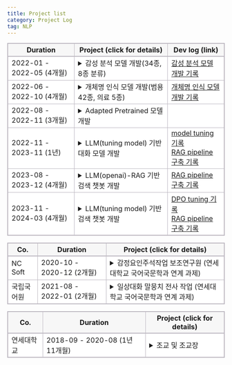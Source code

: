 ```yaml
---
title: Project list
category: Project Log
tag: NLP
---
```


<html>
  <head>
    <style type="text/css">
      .line{border-bottom: 1px solid #BDB8C1;}
      .line2{border-bottom: 2px solid #BDB8C1;}
      .line3{border-bottom: 1px solid #BDB8C1; background-color: #F7F7F7;}
      .line4{border-bottom: 2px solid #BDB8C1; background-color: #F7F7F7;}
      table, th, td {
         border:1px solid #BDB8C1;
         background-color: #FFFFFF;
       }
    </style>
   </head>
   <body>
     <table style="border-collapse:collapse">
       <tr>
         <th class="line4" bgcolor="#F8F7F9">Duration</th>
         <th class="line4" bgcolor="#F8F7F9">Project (click for details)</th>
         <th class="line4" bgcolor="#F8F7F9">Dev log (link)</th>
       </tr>
       <tr>
         <td class="line">2022-01 - 2022-05 (4개월)</td>
         <td class="line">
           <details>
           <summary style="cursor: pointer;" onmouseover="this.style.fontWeight='bold'; this.style.color='#003876'; this.style.backgroundColor='#f2f2f2'" onmouseout="this.style.fontWeight=''; this.style.color=''; this.style.backgroundColor=''"><span class="glyphicon glyphicon-menu-right"></span>
            <span class="glyphicon glyphicon-option-horizontal" style="display:none"></span>감성 분석 모델 개발(34종, 8종 분류)</summary>
             <br>
             -> 우울증 판별 사업, 아동 돌보미 봇 사업, 역사 인물 복원 사업 등에 활용
             <li><strong>프로젝트 정의</strong></li>
                 우울증 징후 판별을 위한 감성 분석 모델 개발
             <br>
              <li><strong>담당 업무</strong></li>
                  1) 한국어 감성 class 선정<br>
                  2) 데이터 수집<br>
                  3) 감성 분류 모델 개발<br>
              <br>
              <li><strong>사용 기술</strong></li>
                  1) 한국어 감성 분석 및 감정 표현 분류와 관련된 언어학 지식<br>
                  2) NLP-classifiacation model 개발 기술(최종 모델: Koelectra)<br>
               <br>
              <li><strong>개발 언어</strong></li> 
                 python (framework: pytorch)
               <br>
              <li><strong>수행 업무 요약</strong></li>
                 - class 정의<br>
                   한국어 감성 분석 및 감정 표현 분류와 관련된 언어학 지식을 활용하여 34종, 8종의 한국어 감성 분류(class 정보는 개발 로그에서 확인 가능)<br>
                 - 데이터 수집<br>
                    <style type="text/css">
                    .tg  {border-collapse:collapse;border-spacing:0;}
                    .tg td{border-color:black;border-style:solid;border-width:1px;font-family:Arial, sans-serif;font-size:14px;
                      overflow:hidden;padding:10px 5px;word-break:normal;}
                    .tg th{border-color:black;border-style:solid;border-width:1px;font-family:Arial, sans-serif;font-size:14px;
                      font-weight:normal;overflow:hidden;padding:10px 5px;word-break:normal;}
                    .tg .tg-dvid{background-color:#efefef;border-color:inherit;font-weight:bold;text-align:left;vertical-align:top}
                    .tg .tg-0pky{border-color:inherit;text-align:left;vertical-align:top}
                    </style>
                    <table class="tg">
                    <thead>
                      <tr>
                        <th class="tg-dvid">출처</th>
                        <th class="tg-dvid">수량</th>
                      </tr>
                    </thead>
                    <tbody>
                      <tr>
                        <td class="tg-0pky">data labeling 업체 수집 데이터(raw data: web crawling data)</td>
                        <td class="tg-0pky">302,028문장</td>
                      </tr>
                      <tr>
                        <td class="tg-0pky">data labeling 업체 수집 데이터(raw data: aihub 한국어 SNS, 자유대화 데이터)</td>
                        <td class="tg-0pky">184,585문장</td>
                      </tr>
                      <tr>
                        <td class="tg-0pky">aihub data (한국어 단발성 대화 데이터셋: 기쁨, 슬픔, 놀람, 분노, 공포, 혐오, 중립)</td>
                        <td class="tg-0pky">37,000문장</td>
                      </tr>
                      <tr>
                        <td class="tg-0pky">aihub data (감성 대화 말뭉치: 기쁨, 당황, 분노, 불안, 상처, 슬픔)</td>
                        <td class="tg-0pky">28,000문장</td>
                      </tr>
                      <tr>
                        <td class="tg-dvid">총 수량</td>
                        <td class="tg-dvid">551,613문장</td>
                      </tr>
                    </tbody>
                    </table>
             <br>
                - 모델 개발<br>
                 Electra 기반의 감성 분류 모델 개발. (BERT 버전도 개발하였지만 Electra 성능이 더 좋아 Electra로 최종 선택)<br>
                 34종, 8종 감성 분류 모델 성능 평가 결과 각각 f1-score 78, 84로 측정 <br>
            </details>
          </td>
         <td class="line"><a href="https://finddme.github.io/dev%20log/2022/09/24/SentimentAnalysis/">감성 분석 모델 개발 기록</a></td>
       </tr>
       <tr>
         <td class="line">2022-06 - 2022-10 (4개월)</td>
         <td class="line">
           <details>
           <summary style="cursor: pointer;" onmouseover="this.style.fontWeight='bold'; this.style.color='#003876'; this.style.backgroundColor='#f2f2f2'" onmouseout="this.style.fontWeight=''; this.style.color=''; this.style.backgroundColor=''"><span class="glyphicon glyphicon-menu-right"></span>
            <span class="glyphicon glyphicon-option-horizontal" style="display:none"></span>개체명 인식 모델 개발(범용 42종, 의료 5종)</summary>
             <br>
             -> 각종 정부 과제 검색 시스템 내부에 내장
             <li><strong>프로젝트 정의</strong></li>
               각종 검색 시스템에 활용될 범용 NER 모델 개발 및 헬스케어 산업에서의 NER 모델 활용 가능성 확인을 위한 bio NER 모델 개발<br>
              <li><strong>담당 업무</strong></li>
                  1) 범용/의료 개체명 인식 모델 개발<br>
              <br>
              <li><strong>사용 기술</strong></li>
                  1) NLP-classifiacation model 개발 기술(최종 모델: Koelectra_bilstm_CRF (3 bilstm layer))<br>
              <br>
              <li><strong>개발 언어</strong></li>
                 python (framework: pytorch)
              <br>
              <li>수행 업무 요약:</li>
                  - class 감축<br>
                    범용 NER의 경우, class의 과도한 세분화가 모델 성능에 부정적인 영향을 미치고 있다고 판단되어 약 100개 가량 되는 ner class에 대해 합일 및 제거를 통한 class 감축 작업 수행<br>
                    의료 NER은 NCBI에서 정의한 개체 class 그대로 사용<br>
                    (class 정보는 하단 개발 로그에서 확인 가능)<br>
                 - 범용 및 의료 NER 모델 개발<br>
                    - 기존 사내 NER 모델의 경우 모델 변경이 어려운 구조로 개발되어 있어 다양한 모델들이 공개되는 가운데 여러 비교 실험이 용이하지 않아 모델 전체 최신화 진행<br>
                    - 범용 NER 모델은 각종 검색 시스템에 활용하기 위해 개발<br>
                    - bio NER 모델은 헬스케어 산업에서의 NER 모델 활용 가능성 확인을 위해 개발<br>
                    - CRF layer 추가 →  BERT 계열의 모델의 경우, sequence tag 추론 시 token간의 관계를 독립적으로 예측하는 경향이 있어 label간의 종속성을 명시적으로 모델링하기 위해 CRF layer 추가. 즉, label 간의 의존성을 고려한 결과를 반환 받기 위해 CRF layer를 추가.<br>
                    - BiLSTM layer 추가 → BERT 계열의 모델이 문맥 파악에 강점을 가지고 있지만 BiLSTM layer를 추가함으로써 문장 길이가 길어지거나 문장 구조의 복잡도가 증가했을 때 문맥 정보 파악 능력을 강화할 수 있다.<br>
                    - 결과:<br>
                        <style type="text/css">
                        .tg  {border-collapse:collapse;border-spacing:0;}
                        .tg td{border-color:black;border-style:solid;border-width:1px;font-family:Arial, sans-serif;font-size:14px;
                          overflow:hidden;padding:10px 5px;word-break:normal;}
                        .tg th{border-color:black;border-style:solid;border-width:1px;font-family:Arial, sans-serif;font-size:14px;
                          font-weight:normal;overflow:hidden;padding:10px 5px;word-break:normal;}
                        .tg .tg-dvid{background-color:#efefef;border-color:inherit;font-weight:bold;text-align:left;vertical-align:top}
                        .tg .tg-b3sw{background-color:#efefef;font-weight:bold;text-align:left;vertical-align:top}
                        .tg .tg-fymr{border-color:inherit;font-weight:bold;text-align:left;vertical-align:top}
                        .tg .tg-0pky{border-color:inherit;text-align:left;vertical-align:top}
                        .tg .tg-0lax{text-align:left;vertical-align:top}
                        </style>
                        <table class="tg">
                        <thead>
                          <tr>
                            <th class="tg-dvid"></th>
                            <th class="tg-dvid">bio NER(5 class)</th>
                            <th class="tg-b3sw">general NER(42class)</th>
                          </tr>
                        </thead>
                        <tbody>
                          <tr>
                            <td class="tg-fymr">f1-score</td>
                            <td class="tg-0pky">0.83</td>
                            <td class="tg-0lax">0.94</td>
                          </tr>
                        </tbody>
                        </table>
             <br>
            </details>
          </td>
         <td class="line"><a href="https://finddme.github.io/dev%20log/2022/09/25/NER/">개체명 인식 모델 개발 기록</a></td>
       </tr>
       <tr>
         <td class="line"> 2022-08 - 2022-11 (3개월)</td>
         <td class="line">
           <details>
           <summary style="cursor: pointer;" onmouseover="this.style.fontWeight='bold'; this.style.color='#003876'; this.style.backgroundColor='#f2f2f2'" onmouseout="this.style.fontWeight=''; this.style.color=''; this.style.backgroundColor=''"><span class="glyphicon glyphicon-menu-right"></span>
            <span class="glyphicon glyphicon-option-horizontal" style="display:none"></span>Adapted Pretrained 모델 개발</summary>
             <br>
             <li><strong>프로젝트 정의</strong></li>
                 특수 도메인 데이터를 추가 학습시켜 도메인에 특화된 Pretrained model 개발
              <li><strong>담당 업무</strong></li>
                  1) 특수 도메인에 사용될 Pretrained model 추가 학습 모델 개발(BERT, Electra, Roberta)<br>
              <br>
              <li><strong>사용 기술</strong></li>
                  1) MLM task 수행 모델 구현 기술 (BERT, Electra, Roberta 적용)<br>
              <br>
              <li><strong>개발 언어</strong>: python (framework: pytorch)</li>
              <br>
              <li><strong>수행 업무 요약</strong></li>
                  헬스케어, 법률 등 일상적으로 사용되는 문어 혹은 구어와 상이한 어휘가 다수 분포된 도메인에 사용될 사전학습 모델 개발<br>
            </details>
          </td>
         <td class="line"> </td>
       </tr>
       <tr>
         <td class="line"> 2022-11 - 2023-11 (1년)</td>
         <td class="line">
           <details>
           <summary style="cursor: pointer;" onmouseover="this.style.fontWeight='bold'; this.style.color='#003876'; this.style.backgroundColor='#f2f2f2'" onmouseout="this.style.fontWeight=''; this.style.color=''; this.style.backgroundColor=''"><span class="glyphicon glyphicon-menu-right"></span>
            <span class="glyphicon glyphicon-option-horizontal" style="display:none"></span>LLM(tuning model) 기반 대화 모델 개발</summary>
             <br>
              -> 역사 인물 복원 사업에 사용 중(김구, 윤봉길, 안중근 기념관 키오스크 전시)
              <li><strong>프로젝트 정의</strong></li>
                  환각현상을 완화시킨 대규모 언어모델 기반 대화 시스템 개발
              <li><strong>담당 업무</strong></li>
                  1) LLM 기반 멀티턴  대화 모델 개발<br>
                  2) LLM instruction data 수집 및 전처리<br>
                  3) 윤리 검증 모델 개발<br>
                  4) 윤리 검증 모델 학습 데이터 수집<br>
                  5) 감성 분석 모델 제공<br>
              <br>
              <li><strong>사용 기술</strong></li>
                  1) LLM instruction tuning 기술 (LLaMa 2 13B Qlora tuning)<br>
                  2) Data 전처리 (vicuna + dolly + alpaca + korquad1.0 + korquad2.0 각 데이터별 특성 분석 후 동일한 instruction data로 변형)<br>
                  3) Retrieval Augmented Generation 기반 챗봇 개발 기술<br>
                  4) RAG에 사용될 vectorstore 구축<br>
                  5) NLP-classifiacation model 개발 기술<br>
              <br>
              <li><strong>개발 언어</strong></li>
                python (framework: pytorch/ rag pipeline 구축에 사용된 library: Langchain / vectorstore: FAISS)
              <br>
              <li><strong>수행 업무 요약</strong></li>
                  LLLM 기반 멀티턴 대화 모델 개발과 윤리 검증 모델, 감성 분석 모델 개발을 담당. 대화 모델의 경우 LLM의 환각현상을 줄이기 위해 RAG 기술을 적용, Retriever 정확도를 높이기 위해 vectorstore 저장 시 metadata에 데이터 출처와 소제목을 함께 저장. <br>
네 가지 데이터를 수집하여 윤리 검증 모델 개발(f1-score 90.6) <br>
사용자 감성 분석에 사용할 감성 분석 모델 개발<br>
              <br>
              <li><strong>협업 기여도</strong></li>
             대화 모델 50%(2인 협동 개발), 윤리 검증 모델 100%, 감성 분석 모델 100%
            </details>
          </td>
         <td class="line"><a href="https://finddme.github.io/dev%20log/2023/03/31/llm_tuning_merge/">model tuning 기록</a>
         <br>
         <a href="https://finddme.github.io/dev log/2024/01/02/rag/">RAG pipeline 구축 기록</a></td>
       </tr>
       <tr>
         <td class="line">2023-08 - 2023-12 (4개월)</td>
         <td class="line">
           <details>
           <summary style="cursor: pointer;" onmouseover="this.style.fontWeight='bold'; this.style.color='#003876'; this.style.backgroundColor='#f2f2f2'" onmouseout="this.style.fontWeight=''; this.style.color=''; this.style.backgroundColor=''"><span class="glyphicon glyphicon-menu-right"></span>
            <span class="glyphicon glyphicon-option-horizontal" style="display:none"></span>LLM(openai)-RAG 기반 검색 챗봇 개발</summary>
             <br>
              -> 행정연구원 보고서 검색 플랫폼 검색 엔진으로 내장
              <li><strong>프로젝트 정의</strong></li>
                 연구/개발 기관에서 사용할 보고서 검색 시스템 개발
              <li><strong>담당 업무</strong></li>
                  1) LLM 기반 검색 시스템 개발<br>
              <br>
              <li><strong>사용 기술</strong></li>
                  1) Retrieval Augmented Generation 기반 검색 시스템 개발 기술 <br>
                        - metadata filtering<br>
                        - hierarchical similarity search -> 3단계<br>
                          (1. query <-> document summary similarity search<br>
                           2. vectorstore내에서 1번에서 검색된 document를 기반으로 similarity search (속도 향상을 위한 filtering)<br>
                           3. retriever 정의 시 2번에서 검색된 document를 기반으로 similarity search)<br>
                        - translate(en->ko)<br>
                        - binary vectorstore(document type)<br>
                        - diverse Prompts(query type)<br>
                        - data summary for metadata<br>
                        - similarity-based reordering<br>
                        - return source file<br>
                        - 좋아요 싫어요 버튼 추가<br>
                        - [답변 일시, 소요 시간, 질문, 답변, 사용자 ip] 저장 기능 추가<br>
                  2) RAG에 사용될 vectorstore 구축<br>
              <br>
              <li><strong>개발 언어:</strong> python (rag pipeline 구축에 사용된 library: Langchain / vectorstore: FAISS)</li>
              <br>
              <li><strong>수행 업무 요약</strong></li>
                  - openai 에서 공개한 GPT-4-turbo 모델을 사용하여 LLM 기반 검색 시스템 개발<br>
                  - RAG pipeline의 정교화<br>
                  - retrieval 결과의 정확도 향상을 위해 hierarchical similarity search 적용. <br>
                  - retrieval data, 사용자 예상 질문 리스트 분석을 통해 retrieval data 카테고리 분류. 분류한 카테고리를 기준으로 retrieval data에 metadata 추. 이를 통해 retrieval에 소요되 시간 감축.<br>
                  - gpt-4-turbo의 영어 답변 반환 문제를 해결하기 위해 영-한 번역 플로우를 추가
            </details>
          </td>
          <td class="line"><a href="https://finddme.github.io/dev%20log/2024/01/02/rag/">RAG pipeline 구축 기록</a></td>
       </tr>
       <tr>
         <td class="line"> 2023-11 - 2024-03 (4개월)</td>
         <td class="line">
           <details>
           <summary style="cursor: pointer;" onmouseover="this.style.fontWeight='bold'; this.style.color='#003876'; this.style.backgroundColor='#f2f2f2'" onmouseout="this.style.fontWeight=''; this.style.color=''; this.style.backgroundColor=''"><span class="glyphicon glyphicon-menu-right"></span>
            <span class="glyphicon glyphicon-option-horizontal" style="display:none"></span>LLM(tuning model) 기반 검색 챗봇 개발</summary>
             <br>
              -> 국방 연구원 보고서 검색 시스템(폐쇄망) 검색 엔진으로 내장
              <li><strong>프로젝트 정의</strong></li>
                 보안 문제로 폐쇄망에서 사용 가능한 연구/개발 기관에서 사용할 보고서 검색 시스템 개발
              <li><strong>담당 업무</strong></li>
                  1) LLM 기반 검색 챗봇 개발<br>
              <br>
              <li><strong>사용 기술</strong></li>
                  1) sLLM instruction tuning 기술 (Mistral, Solar DPO+Qlora tuning/ 7.24B,10.7B 모델 Merge)<br>
                  2) pdf로부터 instruction data 추출<br>
                  3) Model Merge(mergekit)<br>
                  4) Model Quantization (AWQ)<br>
                  5) Retrieval Augmented Generation 기반 검색 시스템 개발 기술 <br>
                  6) RAG에 사용될 vectorstore 구축 기술 <br>
                  7) vLLM <br>
              <br>
              <li><strong>개발 언어:</strong> python (rag pipeline 구축에 사용된 library: Langchain / vectorstore: FAISS)</li>
              <br>
              <li><strong>수행 업무 요약</strong></li>
                  - DPO+Qlora를 통해 개발한 자체 sLLM instruction tuning model과 huggingface에 공개된 7.24B급 모델들의 merge 실험을 통해 해당 과제에 사용될 모델을 개발. <br>
                  - PDF형식의 각종 연구 자료에서 dpo data(instruction, context, response, rejected)를 추출하여 DPO+Qlora 학습 데이터 수집.<br>
                  - 연구자료 분석 및 분류 결과로 metadata생성, 이를 기준으로 RAG pipeline 구축<br>
                  - vLLM 적용을 통해 추론 속도 향상
              <br>
            </details>
          </td>
         <td class="line"><a href="https://finddme.github.io/dev%20log/2023/03/31/llm_tuning_merge/">DPO tuning 기록</a>
           <br>
         <a href="https://finddme.github.io/dev%20log/2024/01/02/rag/">RAG pipeline 구축 기록</a></td>
       </tr>
   </table>
 </body>
</html>



<html>
  <head>
    <style type="text/css">
      .line{border-bottom: 1px solid #BDB8C1;}
      .line2{border-bottom: 2px solid #BDB8C1;}
      .line3{border-bottom: 1px solid #BDB8C1; background-color: #F7F7F7;}
      .line4{border-bottom: 2px solid #BDB8C1; background-color: #F7F7F7;}
      table, th, td {
         border:1px solid #BDB8C1;
         background-color: #FFFFFF;
       }
    </style>
   </head>
   <body>
     <table style="border-collapse:collapse">
       <tr>
         <th class="line4" bgcolor="#F8F7F9">Co.</th>
         <th class="line4" bgcolor="#F8F7F9">Duration</th>
         <th class="line4" bgcolor="#F8F7F9">Project (click for details)</th>
       </tr>
       <tr>
         <td class="line">NC Soft</td>
         <td class="line">2020-10 - 2020-12 (2개월)</td>
         <td class="line">
           <details>
           <summary style="cursor: pointer;" onmouseover="this.style.fontWeight='bold'; this.style.color='#003876'; this.style.backgroundColor='#f2f2f2'" onmouseout="this.style.fontWeight=''; this.style.color=''; this.style.backgroundColor=''"><span class="glyphicon glyphicon-menu-right"></span>
            <span class="glyphicon glyphicon-option-horizontal" style="display:none"></span>감정요인주석작업 보조연구원 (연세대학교 국어국문학과 연계 과제)</summary>
              <li>담당 업무: </li>
                  1) 텍스트 감성 요인 라벨링<br>
              <br>
              <li>사용 기술: </li>
                  1) 한국어 감성 분석 및 감정 표현과 관련된 언어학 지식<br>
              <br>
              <li>수행 업무 요약:</li>
                  문장 감성과 해당 감성을 결정하는 동사, 형용사에 대한 정보를 태깅하는 업무를 맡았습니다.<br>
            </details>
          </td>
       </tr>
       <tr>
         <td class="line">국립국어원</td>
         <td class="line">2021-08 - 2022-01 (2개월)</td>
         <td class="line">
           <details>
           <summary style="cursor: pointer;" onmouseover="this.style.fontWeight='bold'; this.style.color='#003876'; this.style.backgroundColor='#f2f2f2'" onmouseout="this.style.fontWeight=''; this.style.color=''; this.style.backgroundColor=''"><span class="glyphicon glyphicon-menu-right"></span>
            <span class="glyphicon glyphicon-option-horizontal" style="display:none"></span>일상대화 말뭉치 전사 작업 (연세대학교 국어국문학과 연계 과제)</summary>
              <li>담당 업무: </li>
                  1) 텍스트 감성 요인 라벨링<br>
              <br>
              <li>사용 기술: </li>
                  1) 한국어 감성 분석 및 감정 표현과 관련된 언어학 지식<br>
              <br>
              <li>수행 업무 요약:</li>
                  녹음된 일상 대화를 전사하는 업무를 맡았습니다. 대화분석론을 공부하며 경험한 대화 전사 경험을 통해 빠르고 정확한 전사 결과를 전달하였습니다.<br>
            </details>
          </td>
       </tr>
   </table>
 </body>
</html>


<html>
  <head>
    <style type="text/css">
      .line{border-bottom: 1px solid #BDB8C1;}
      .line2{border-bottom: 2px solid #BDB8C1;}
      .line3{border-bottom: 1px solid #BDB8C1; background-color: #F7F7F7;}
      .line4{border-bottom: 2px solid #BDB8C1; background-color: #F7F7F7;}
      table, th, td {
         border:1px solid #BDB8C1;
         background-color: #FFFFFF;
       }
    </style>
   </head>
   <body>
     <table style="border-collapse:collapse">
       <tr>
         <th class="line4" bgcolor="#F8F7F9">Co.</th>
         <th class="line4" bgcolor="#F8F7F9">Duration</th>
         <th class="line4" bgcolor="#F8F7F9">Project (click for details)</th>
       </tr>
       <tr>
         <td class="line">연세대학교</td>
         <td class="line">2018-09 - 2020-08 (1년 11개월)</td>
         <td class="line">
           <details>
           <summary style="cursor: pointer;" onmouseover="this.style.fontWeight='bold'; this.style.color='#003876'; this.style.backgroundColor='#f2f2f2'" onmouseout="this.style.fontWeight=''; this.style.color=''; this.style.backgroundColor=''"><span class="glyphicon glyphicon-menu-right"></span>
            <span class="glyphicon glyphicon-option-horizontal" style="display:none"></span>조교 및 조교장</summary>
              <li>담당 업무: </li>
                  1) 학과 행사 관리<br>
                  2) 학과 전공 수업 관리 (과제 관리, 시험 감독 등)<br>
                  3) 학과 교수님 보조 업무<br>
                  4) (조교장 업무)학기별 수업 개설<br>
                  5) (조교장 업무) 학과 행정 업무<br>
                  6) (조교장 업무) 일반 조교 근무 관리<br>
            </details>
          </td>
       </tr>
   </table>
 </body>
</html>

